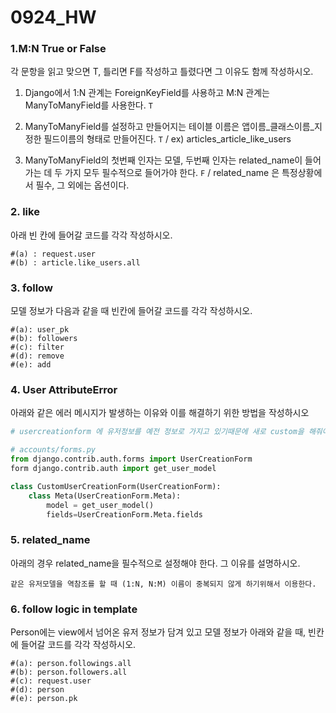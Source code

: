 # 0924_HW

### 1.M:N True or False

각 문항을 읽고 맞으면 T, 틀리면 F를 작성하고 틀렸다면 그 이유도 함께 작성하시오. 

1) Django에서 1:N 관계는 ForeignKeyField를 사용하고 M:N 관계는 ManyToManyField를 
사용한다.  `T`

2) ManyToManyField를 설정하고 만들어지는 테이블 이름은 앱이름_클래스이름_지정한 필드이름의 형태로 만들어진다.  `T`  /  ex) articles_article_like_users

3) ManyToManyField의 첫번째 인자는 모델, 두번째 인자는 related_name이 들어가는 데 두 가지 모두 필수적으로 들어가야 한다. `F` /  related_name 은 특정상황에서 필수, 그 외에는 옵션이다.



### 2. like

아래 빈 칸에 들어갈 코드를 각각 작성하시오.

```
#(a) : request.user
#(b) : article.like_users.all

```



### 3. follow

모델 정보가 다음과 같을 때 빈칸에 들어갈 코드를 각각 작성하시오.

```
#(a): user_pk
#(b): followers
#(c): filter
#(d): remove
#(e): add
```



### 4. User AttributeError

아래와 같은 에러 메시지가 발생하는 이유와 이를 해결하기 위한 방법을 작성하시오

```python
# usercreationform 에 유저정보를 예전 정보로 가지고 있기때문에 새로 custom을 해줘야함

# accounts/forms.py
from django.contrib.auth.forms import UserCreationForm
form django.contrib.auth import get_user_model

class CustomUserCreationForm(UserCreationForm): 
	class Meta(UserCreationForm.Meta):
		model = get_user_model()
		fields=UserCreationForm.Meta.fields
```



### 5. related_name

아래의 경우 related_name을 필수적으로 설정해야 한다. 그 이유를 설명하시오. 

```
같은 유저모델을 역참조를 할 때 (1:N, N:M) 이름이 중복되지 않게 하기위해서 이용한다.
```



### 6. follow logic in template

Person에는 view에서 넘어온 유저 정보가 담겨 있고 모델 정보가 아래와 같을 때, 빈칸에 들어갈 코드를 각각 작성하시오.

```
#(a): person.followings.all
#(b): person.followers.all
#(c): request.user
#(d): person
#(e): person.pk

```

